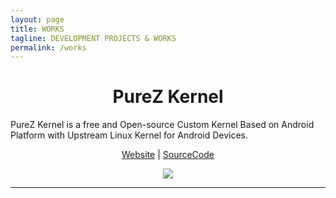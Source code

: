 ```yaml
---
layout: page
title: WORKS
tagline: DEVELOPMENT PROJECTS & WORKS
permalink: /works
---
```


<h1 align="center">PureZ Kernel</h2>
<p>PureZ Kernel is a free and Open-source Custom Kernel Based on Android Platform with Upstream Linux Kernel for Android Devices.</p>
<p align="center"><a href="https://purez-kernel.github.io">Website</a> | <a href="https://github.com/purez-kernel">SourceCode</a></p>
<p align="center"> 
  <img src="https://s20.postimg.cc/vpbav0vq5/Pure_Z-_Logo.png" /> 
</p>

----

